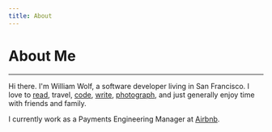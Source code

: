 ```yaml
---
title: About
---
```


# About Me
- - -

Hi there. I'm William Wolf, a software developer living in San Francisco. I love to
[read](/reading.html), travel, [code](https://github.com/throughnothing),
[write](http://blog.throughnothing.com), [photograph](https://flickr.com/throughnothing),
and just generally enjoy time with friends and family.

I currently work as a Payments Engineering Manager at [Airbnb](https://airbnb.com).
